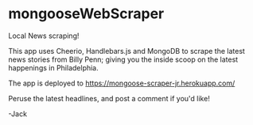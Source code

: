 # mongooseWebScraper

Local News scraping!

This app uses Cheerio, Handlebars.js and MongoDB to scrape the latest news stories from Billy Penn; giving you the inside scoop on the latest happenings in Philadelphia.

The app is deployed to https://mongoose-scraper-jr.herokuapp.com/

Peruse the latest headlines, and post a comment if you'd like!

-Jack
